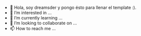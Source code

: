 - 👋 Hola, soy dreamsder y pongo ésto para llenar el template :).
- 👀 I’m interested in ...
- 🌱 I’m currently learning ...
- 💞️ I’m looking to collaborate on ...
- 📫 How to reach me ...

<!---
dreamsder/dreamsder is a ✨ special ✨ repository because its `README.md` (this file) appears on your GitHub profile.
You can click the Preview link to take a look at your changes.
--->
